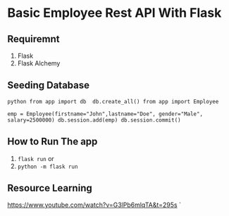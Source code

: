 # Basic Employee Rest API With Flask

## Requiremnt
1. Flask
2. Flask Alchemy

## Seeding Database
`python
from app import db 
db.create_all()
from app import Employee`

`emp = Employee(firstname="John",lastname="Doe", gender="Male", salary=2500000)
db.session.add(emp)
db.session.commit()`

## How to Run The app
1. `flask run` or
2. `python -m flask run`

## Resource Learning
https://www.youtube.com/watch?v=G3lPb6mlqTA&t=295s
`
